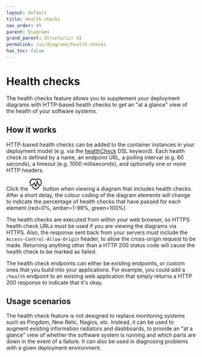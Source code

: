 ```yaml
---
layout: default
title: Health checks
nav_order: 45
parent: Diagrams
grand_parent: Structurizr UI
permalink: /ui/diagrams/health-checks
has_toc: false
---
```


# Health checks

The health checks feature allows you to supplement your deployment diagrams with HTTP-based health checks to get
an "at a glance" view of the health of your software systems.

## How it works

HTTP-based health checks can be added to the container instances in your deployment model
(e.g. via the [healthCheck](/dsl/language#healthcheck) DSL keyword). Each health check is defined by a name,
an endpoint URL, a polling interval (e.g. 60 seconds), a timeout (e.g. 1000 milliseconds),
and optionally one or more HTTP headers.

Click the ![heart button](../bootstrap-icons/heart-pulse.svg) button when viewing a diagram that includes health checks.
After a short delay, the colour coding of the diagram elements will change to indicate the percentage of health
checks that have passed for each element (red=0%, amber=1-99%, green=100%).

The health checks are executed from within your web browser, so HTTPS health check URLs must be used if you are
viewing the diagrams via HTTPS. Also, the response sent back from your servers must include the
`Access-Control-Allow-Origin` header, to allow the cross-origin request to be made.
Returning anything other than a HTTP 200 status code will cause the health check to be marked as failed.

The health check endpoints can either be existing endpoints, or custom ones that you build into your applications.
For example, you could add a `/health` endpoint to an existing web application that simply returns a HTTP 200 response
to indicate that it's okay.

## Usage scenarios

The health check feature is not designed to replace monitoring systems such as Pingdom, New Relic, Nagios, etc.
Instead, it can be used to augment existing information radiators and dashboards, to provide an "at a glance"
view of whether the software system is running and which parts are down in the event of a failure. It can also be
used in diagnosing problems with a given deployment environment.